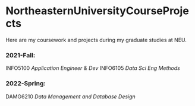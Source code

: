 # NortheasternUniversityCourseProjects
Here are my coursework and projects during my graduate studies at NEU.

### 2021-Fall: 
INFO5100 *Application Engineer & Dev*
INFO6105 *Data Sci Eng Methods*
           
### 2022-Spring:     
DAMG6210 *Data Management and Database Design*
